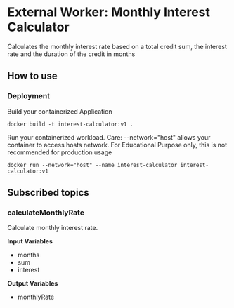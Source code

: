 # External Worker: Monthly Interest Calculator

Calculates the monthly interest rate based on a total credit sum, the interest rate and the duration of the credit in months

## How to use

### Deployment

Build your containerized Application

```docker build -t interest-calculator:v1 .```

Run your containerized workload. Care: --network="host" allows your container to access hosts network. For Educational Purpose only, this is not recommended for production usage

```docker run --network="host" --name interest-calculator interest-calculator:v1```

## Subscribed topics

### calculateMonthlyRate

Calculate monthly interest rate. 

**Input Variables**

- months 
- sum 
- interest

**Output Variables**

- monthlyRate

 